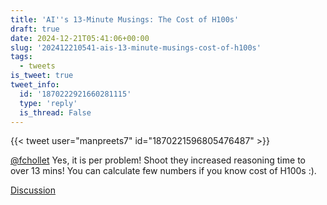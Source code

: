 ```yaml
---
title: 'AI''s 13-Minute Musings: The Cost of H100s'
draft: true
date: 2024-12-21T05:41:06+00:00
slug: '202412210541-ais-13-minute-musings-cost-of-h100s'
tags:
  - tweets
is_tweet: true
tweet_info:
  id: '1870222921660281115'
  type: 'reply'
  is_thread: False
---
```




{{< tweet user="manpreets7" id="1870221596805476487" >}}

[@fchollet](https://x.com/fchollet) Yes, it is per problem! Shoot they increased reasoning time to over 13 mins! You can calculate few numbers if you know cost of H100s :).

[Discussion](https://x.com/sytelus/status/1870222921660281115)
